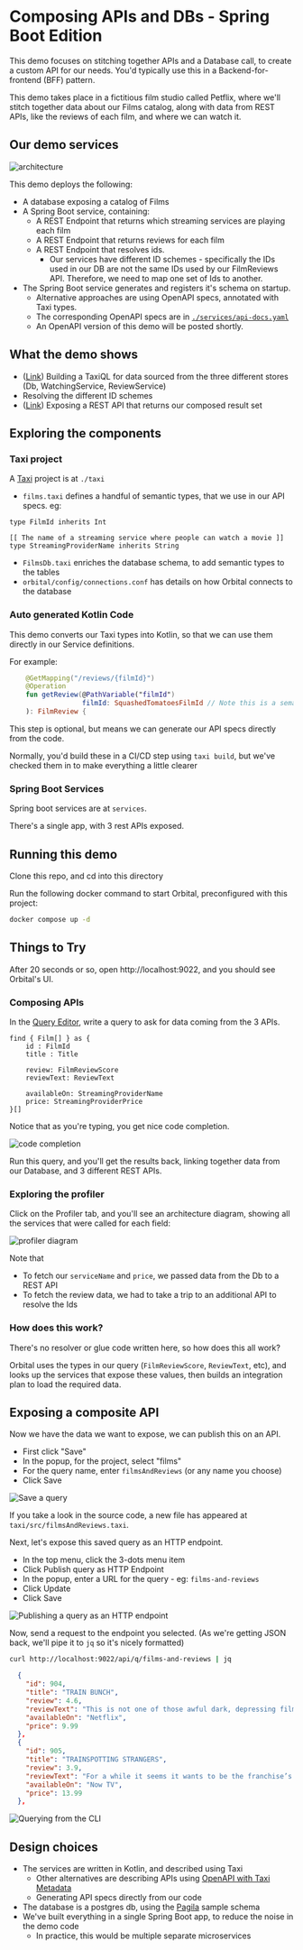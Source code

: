 # Composing APIs and DBs - Spring Boot Edition

This demo focuses on stitching together APIs and a Database call, to create a custom API for our needs.  You'd typically use this in a Backend-for-frontend (BFF) pattern.

This demo takes place in a fictitious film studio called Petflix, where we'll stitch together data about our Films catalog, along with data from REST APIs, like the reviews of each film, and where we can watch it.

## Our demo services
![architecture](architecture.png)

This demo deploys the following:

 * A database exposing a catalog of Films
 * A Spring Boot service, containing:
   * A REST Endpoint that returns which streaming services are playing each film
   * A REST Endpoint that returns reviews for each film
   * A REST Endpoint that resolves ids.
     * Our services have different ID schemes - specifically the IDs used in our DB are not the same IDs used by our FilmReviews API. Therefore, we need to map one set of Ids to another.
  * The Spring Boot service generates and registers it's schema on startup.
    * Alternative approaches are using OpenAPI specs, annotated with Taxi types.
    * The corresponding OpenAPI specs are in [`./services/api-docs.yaml`](/services/api-docs.yaml)
    * An OpenAPI version of this demo will be posted shortly. 

## What the demo shows

 * ([Link](#composing-apis)) Building a TaxiQL for data sourced from the three different stores (Db, WatchingService, ReviewService) 
 * Resolving the different ID schemes
 * ([Link](#exposing-a-composite-api)) Exposing a REST API that returns our composed result set

## Exploring the components

### Taxi project
A [Taxi](https://taxilang.org) project is at `./taxi`

 * `films.taxi` defines a handful of semantic types, that we use in our API specs. eg:

```taxi
type FilmId inherits Int

[[ The name of a streaming service where people can watch a movie ]]
type StreamingProviderName inherits String
```

 * `FilmsDb.taxi` enriches the database schema, to add semantic types to the tables
 * `orbital/config/connections.conf` has details on how Orbital connects to the database

### Auto generated Kotlin Code
This demo converts our Taxi types into Kotlin, so that we can use them directly
in our Service definitions.

For example:

```kotlin
    @GetMapping("/reviews/{filmId}")
    @Operation
    fun getReview(@PathVariable("filmId") 
                  filmId: SquashedTomatoesFilmId // Note this is a semantic type, geneated from our Taxi type defs
    ): FilmReview {
```

This step is optional, but means we can generate our API specs directly from the code.

Normally, you'd build these in a CI/CD step using `taxi build`, but we've checked them in to
make everything a little clearer

### Spring Boot Services
Spring boot services are at `services`.

There's a single app, with 3 rest APIs exposed.


## Running this demo
Clone this repo, and cd into this directory

Run the following docker command to start Orbital, preconfigured with this project:

```bash
docker compose up -d
```

## Things to Try
After 20 seconds or so, open http://localhost:9022, and you should see Orbital's UI.

### Composing APIs
In the [Query Editor](http://localhost:9022/query/editor), write a query to ask for data coming from the 3 APIs.

```taxi
find { Film[] } as {
    id : FilmId
    title : Title

    review: FilmReviewScore
    reviewText: ReviewText

    availableOn: StreamingProviderName
    price: StreamingProviderPrice
}[]
```


Notice that as you're typing, you get nice code completion.

![code completion](./code-editing.gif)

Run this query, and you'll get the results back, linking together data from our Database, and 3 different REST APIs.


### Exploring the profiler
Click on the Profiler tab, and you'll see an architecture diagram, showing all
the services that were called for each field:

![profiler diagram](profiler-view.png)

Note that 
 * To fetch our `serviceName` and `price`, we passed data from the Db to a REST API
 * To fetch the review data, we had to take a trip to an additional API to resolve the Ids


### How does this work?
There's no resolver or glue code written here, so how does this all work?

Orbital uses the types in our query (`FilmReviewScore`, `ReviewText`, etc), and looks up
the services that expose these values, then builds an integration plan to load the required
data.

## Exposing a composite API
Now we have the data we want to expose, we can publish this on an API.

 * First click "Save"
 * In the popup, for the project, select "films"
 * For the query name, enter `filmsAndReviews` (or any name you choose)
 * Click Save
 
![Save a query](save-query.png)

If you take a look in the source code, a new file has appeared at `taxi/src/filmsAndReviews.taxi`.  

Next, let's expose this saved query as an HTTP endpoint.

 * In the top menu, click the 3-dots menu item
 * Click Publish query as HTTP Endpoint
 * In the popup, enter a URL for the query - eg: `films-and-reviews`
 * Click Update
 * Click Save

![Publishing a query as an HTTP endpoint](publish-as-http.gif)

Now, send a request to the endpoint you selected.  (As we're getting JSON back, we'll pipe it to `jq` so it's nicely formatted)

```bash
curl http://localhost:9022/api/q/films-and-reviews | jq
```

```json
  {
    "id": 904,
    "title": "TRAIN BUNCH",
    "review": 4.6,
    "reviewText": "This is not one of those awful dark, depressing films about an impending genetic apocalypse, although it could have easily been turned into that with a few minor tweaks. This is an entertaining romp, loaded with action, nostalgia and special effects.",
    "availableOn": "Netflix",
    "price": 9.99
  },
  {
    "id": 905,
    "title": "TRAINSPOTTING STRANGERS",
    "review": 3.9,
    "reviewText": "For a while it seems it wants to be the franchise’s ‘Mission: Impossible.’ Instead, it’s the anti–‘Top Gun: Maverick’.My co-worker Ali has one of these. He says it looks towering.",
    "availableOn": "Now TV",
    "price": 13.99
  },
```

![Querying from the CLI](cli-query.gif)

## Design choices
 * The services are written in Kotlin, and described using Taxi
   * Other alternatives are describing APIs using [OpenAPI with Taxi Metadata](https://orbitalhq.com/docs/describing-data-sources/open-api)
   * Generating API specs directly from our code
 * The database is a postgres db, using the [Pagila](https://github.com/devrimgunduz/pagila) sample schema
 * We've built everything in a single Spring Boot app, to reduce the noise in the demo code
   * In practice, this would be multiple separate microservices 


